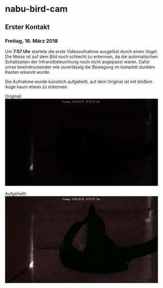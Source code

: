 # nabu-bird-cam

## Erster Kontakt

### Freitag, 16. März 2018

Um **7:57 Uhr** startete die erste Videoaufnahme ausgelöst durch einen Vogel. Die Meise ist auf dem Bild noch schlecht zu erkennen, da die automatischen Schaltzeiten der Infrarotbeleuchtung noch nicht angepasst waren. Dafür umso beeindruckender wie zuverlässig die Bewegung im komplett dunklen Kasten erkannt wurde.

Die Aufnahme wurde künstlich aufgehellt, auf dem Original ist mit bloßem Auge kaum etwas zu erkennen. 

Original: ![Erste Aufnahme einer Meise im Kasten (Original)](/images/2018-03-16_Meise_Original.png)

Aufgehellt: ![Erste Aufnahme einer Meise im Kasten (Aufgehellt)](/images/2018-03-16_Meise.jpg)